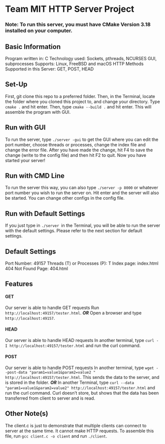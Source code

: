 # Team MIT HTTP Server Project
### Note: To run this server, you must have CMake Version 3.18 installed on your computer.
## Basic Information
Program written in: C
Technology used: Sockets, pthreads, NCURSES GUI, subprocesses
Supports: Linux, FreeBSD and macOS
HTTP Methods Supported in this Server: GET, POST, HEAD
## Set-Up
First, git clone this repo to a preferred folder. Then, in the Terminal, locate the folder where you cloned this project
to, and change your directory. Type ```cmake .``` and hit enter. Then, type ```cmake --build .``` and hit enter. This will assemble
the program with GUI.
## Run with GUI
To run the server, type ```./server -gui``` to get the GUI where you can edit the port number, choose threads or processes, change the index file and change the error file. After you have made the change, hit F4 to save the change (write to the config file) and then hit F2 to quit. Now you have started your server!
## Run with CMD Line
To run the server this way, you can also type ```./server -p 8000``` or whatever port number you wish to run the server on.
Hit enter and the server will also be started. You can change other configs in the config file.
## Run with Default Settings
If you just type in ```./server ```in the Terminal, you will be able to run the server with the default settings. Please refer to the next section for default settings.
## Default Settings
Port Number: 49157
Threads (T) or Processes (P): T
Index page: index.html
404 Not Found Page: 404.html
## Features
#### GET
Our server is able to handle GET requests
Run ```http://localhost:49157/tester.html```.
***OR***
Open a browser and type ```http://localhost:49157```. 

#### HEAD
Our server is able to handle HEAD requests
In another terminal, type ```curl -I http://localhost:49157/tester.html``` and run the curl command.

#### POST
Our server is able to handle POST requests
In another terminal, type ```wget --post-data "param1=value1&param2=value2 " http://localhost:49157/tester.html```.
This sends the data to the server, and is stored in the folder.
***OR***
In another Terminal, type ```curl --data "param1=value1&param2=value2" http://localhost:49157/tester.html``` and run the curl command.
Curl doesn’t store, but shows that the data has been transferred from client to server and is read.
## Other Note(s)
The client.c is just to demonstrate that multiple clients can connect to server at the same time. It cannot make HTTP requests. To assemble this file, run ```gcc client.c -o client``` and run ```./client```. 
